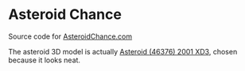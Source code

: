 # Asteroid Chance

Source code for [AsteroidChance.com](https://asteroidchance.com/)

The asteroid 3D model is actually [Asteroid (46376) 2001 XD3](https://3d-asteroids.space/asteroids/46376-2001-XD3), chosen because it looks neat.
